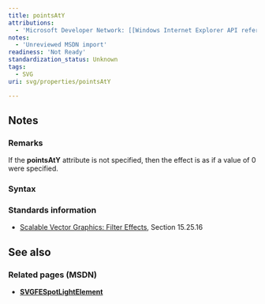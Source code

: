 ```yaml
---
title: pointsAtY
attributions:
  - 'Microsoft Developer Network: [[Windows Internet Explorer API reference](http://msdn.microsoft.com/en-us/library/ie/hh828809%28v=vs.85%29.aspx) Article]'
notes:
  - 'Unreviewed MSDN import'
readiness: 'Not Ready'
standardization_status: Unknown
tags:
  - SVG
uri: svg/properties/pointsAtY

---
```

## <span>Notes</span>

### <span>Remarks</span>

If the **pointsAtY** attribute is not specified, then the effect is as if a value of 0 were specified.

### <span>Syntax</span>

### <span>Standards information</span>

-   [Scalable Vector Graphics: Filter Effects](http://go.microsoft.com/fwlink/p/?linkid=226062), Section 15.25.16

## <span>See also</span>

### <span>Related pages (MSDN)</span>

-   [**SVGFESpotLightElement**](/svg/elements/feSpotlight)
